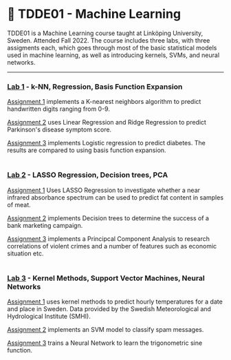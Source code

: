# 🤖 TDDE01 - Machine Learning

TDDE01 is a Machine Learning course taught at Linköping University, Sweden. Attended Fall 2022. The course includes three labs, with three assigments each, which goes through most of the basic statistical models used in machine learning, as well as introducing kernels, SVMs, and neural networks.

---

### [Lab 1](https://github.com/jakeberggren/TDDE01-Machine-Learning/tree/main/lab1) - k-NN, Regression, Basis Function Expansion

[Assignment 1](https://github.com/jakeberggren/TDDE01-Machine-Learning/blob/main/lab1/assignment_1.R) implements a K-nearest neighbors algorithm to predict handwritten digits ranging from 0-9.

[Assignment 2](https://github.com/jakeberggren/TDDE01-Machine-Learning/blob/main/lab1/assignment_2.R) uses Linear Regression and Ridge Regression to predict Parkinson's disease symptom score.

[Assignment 3](https://github.com/jakeberggren/TDDE01-Machine-Learning/blob/main/lab1/assignment_3.R) implements Logistic regression to predict diabetes. The results are compared to using basis function expansion.

#

### [Lab 2](https://github.com/jakeberggren/TDDE01-Machine-Learning/tree/main/lab2) - LASSO Regression, Decision trees, PCA

[Assignment 1](https://github.com/jakeberggren/TDDE01-Machine-Learning/blob/main/lab2/assignment_1.R) Uses LASSO Regression to investigate whether a near infrared absorbance spectrum can be used to predict fat content in samples of meat.

[Assignment 2](https://github.com/jakeberggren/TDDE01-Machine-Learning/blob/main/lab2/assignment_2.R) implements Decision trees to determine the success of a bank marketing campaign.

[Assignment 3](https://github.com/jakeberggren/TDDE01-Machine-Learning/blob/main/lab2/assignment_3.R) implements a Principcal Component Analysis to research correlations of violent crimes and a number of features such as economic situation etc.

#

### [Lab 3](https://github.com/jakeberggren/TDDE01-Machine-Learning/tree/main/lab3) - Kernel Methods, Support Vector Machines, Neural Networks

[Assignment 1](https://github.com/jakeberggren/TDDE01-Machine-Learning/blob/main/lab3/assignment_1.R) uses kernel methods to predict hourly temperatures for a date and place in Sweden. Data provided by the Swedish Meteorological and Hydrological Institute (SMHI).

[Assignment 2](https://github.com/jakeberggren/TDDE01-Machine-Learning/blob/main/lab3/assignment_2.R) implements an SVM model to classify spam messages.

[Assignment 3](https://github.com/jakeberggren/TDDE01-Machine-Learning/blob/main/lab3/assignment_3.R) trains a Neural Network to learn the trigonometric sine function.
